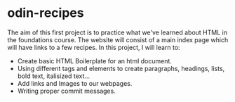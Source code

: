 # odin-recipes
The aim of this first project is to practice what we've learned about HTML in the foundations course.
The website will consist of a main index page which will have links to a few recipes.
In this project, I will learn to:
- Create basic HTML Boilerplate for an html document.
- Using different tags and elements to create paragraphs, headings, lists, bold text, italisized text...
- Add links and Images to our webpages.
- Writing proper commit messages.